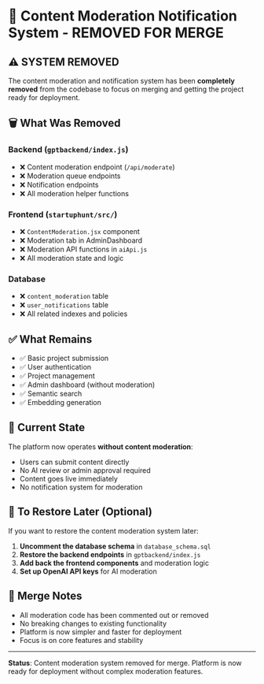 # 🔔 Content Moderation Notification System - REMOVED FOR MERGE

## ⚠️ **SYSTEM REMOVED**

The content moderation and notification system has been **completely removed** from the codebase to focus on merging and getting the project ready for deployment.

## 🗑️ **What Was Removed**

### Backend (`gptbackend/index.js`)
- ❌ Content moderation endpoint (`/api/moderate`)
- ❌ Moderation queue endpoints
- ❌ Notification endpoints
- ❌ All moderation helper functions

### Frontend (`startuphunt/src/`)
- ❌ `ContentModeration.jsx` component
- ❌ Moderation tab in AdminDashboard
- ❌ Moderation API functions in `aiApi.js`
- ❌ All moderation state and logic

### Database
- ❌ `content_moderation` table
- ❌ `user_notifications` table
- ❌ All related indexes and policies

## ✅ **What Remains**

- ✅ Basic project submission
- ✅ User authentication
- ✅ Project management
- ✅ Admin dashboard (without moderation)
- ✅ Semantic search
- ✅ Embedding generation

## 🚀 **Current State**

The platform now operates **without content moderation**:
- Users can submit content directly
- No AI review or admin approval required
- Content goes live immediately
- No notification system for moderation

## 🔄 **To Restore Later (Optional)**

If you want to restore the content moderation system later:

1. **Uncomment the database schema** in `database_schema.sql`
2. **Restore the backend endpoints** in `gptbackend/index.js`
3. **Add back the frontend components** and moderation logic
4. **Set up OpenAI API keys** for AI moderation

## 📝 **Merge Notes**

- All moderation code has been commented out or removed
- No breaking changes to existing functionality
- Platform is now simpler and faster for deployment
- Focus is on core features and stability

---

**Status**: Content moderation system removed for merge. Platform is now ready for deployment without complex moderation features. 
